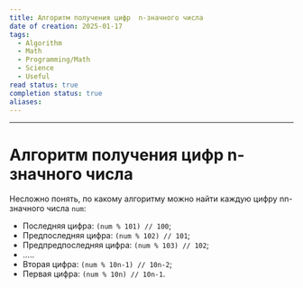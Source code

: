 ```yaml
---
title: Алгоритм получения цифр  n-значного числа
date of creation: 2025-01-17
tags:
  - Algorithm
  - Math
  - Programming/Math
  - Science
  - Useful
read status: true
completion status: true
aliases:
---
```

---
# Алгоритм получения цифр  n-значного числа


Несложно понять, по какому алгоритму можно найти каждую цифру nn-значного числа `num`:

- Последняя цифра: `(num % 101) // 100`;
- Предпоследняя цифра: `(num % 102) // 101`;
- Предпредпоследняя цифра: `(num % 103) // 102`;
- .....
- Вторая цифра: `(num % 10n-1) // 10n-2`;
- Первая цифра: `(num % 10n) // 10n-1`.
